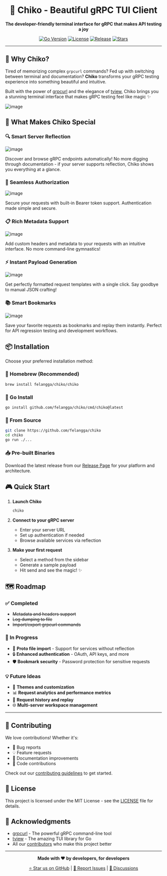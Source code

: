 <div align="center">

# 🐶 Chiko - Beautiful gRPC TUI Client

**The developer-friendly terminal interface for gRPC that makes API testing a joy**

[![Go Version](https://img.shields.io/badge/Go-1.21+-00ADD8?style=for-the-badge&logo=go)](https://golang.org)
[![License](https://img.shields.io/badge/License-MIT-blue?style=for-the-badge)](LICENSE)
[![Release](https://img.shields.io/github/v/release/felangga/chiko?style=for-the-badge&logo=github)](https://github.com/felangga/chiko/releases)
[![Stars](https://img.shields.io/github/stars/felangga/chiko?style=for-the-badge&logo=github)](https://github.com/felangga/chiko/stargazers)

</div>

---

## 🎯 Why Chiko?

Tired of memorizing complex `grpcurl` commands? Fed up with switching between terminal and documentation? **Chiko** transforms your gRPC testing experience into something beautiful and intuitive.

Built with the power of [grpcurl](https://github.com/fullstorydev/grpcurl) and the elegance of [tview](https://github.com/rivo/tview), Chiko brings you a stunning terminal interface that makes gRPC testing feel like magic ✨

![image](https://github.com/user-attachments/assets/72c74248-8ab3-4c68-a846-8925bfb2fc80)

## 🚀 What Makes Chiko Special

### 🔍 **Smart Server Reflection**
![image](https://github.com/user-attachments/assets/fe63a771-87e5-48d3-9ea8-e85abfe9ed8c)

Discover and browse gRPC endpoints automatically! No more digging through documentation - if your server supports reflection, Chiko shows you everything at a glance.

### 🔐 **Seamless Authorization**
![image](https://github.com/user-attachments/assets/0872e00d-493b-4ca9-ad13-4b46299bf003)

Secure your requests with built-in Bearer token support. Authentication made simple and secure.

### 📋 **Rich Metadata Support**
![image](https://github.com/user-attachments/assets/91987536-52ff-46d0-a3b9-a901a5e17256)

Add custom headers and metadata to your requests with an intuitive interface. No more command-line gymnastics!

### ⚡ **Instant Payload Generation**
![image](https://github.com/user-attachments/assets/b560a034-2419-4a80-920a-4e237b70e61b)

Get perfectly formatted request templates with a single click. Say goodbye to manual JSON crafting!

### 📚 **Smart Bookmarks**
![image](https://github.com/user-attachments/assets/fef777ae-1500-48c6-991f-0cc3b125390a)

Save your favorite requests as bookmarks and replay them instantly. Perfect for API regression testing and development workflows.

## 📦 Installation

Choose your preferred installation method:

### 🍺 Homebrew (Recommended)
```bash
brew install felangga/chiko/chiko
```

### 🐹 Go Install
```bash
go install github.com/felangga/chiko/cmd/chiko@latest
```

### 🔧 From Source
```bash
git clone https://github.com/felangga/chiko
cd chiko
go run ./...
```

### 📥 Pre-built Binaries
Download the latest release from our [Release Page](https://github.com/felangga/chiko/releases) for your platform and architecture.

## 🎮 Quick Start

1. **Launch Chiko**
   ```bash
   chiko
   ```

2. **Connect to your gRPC server**
   - Enter your server URL
   - Set up authentication if needed
   - Browse available services via reflection

3. **Make your first request**
   - Select a method from the sidebar
   - Generate a sample payload
   - Hit send and see the magic! ✨

## 🗺️ Roadmap
### ✅ Completed
- ~~Metadata and headers support~~
- ~~Log dumping to file~~
- ~~Import/export grpcurl commands~~

### 🚧 In Progress
- 📄 **Proto file import** - Support for services without reflection
- 🔒 **Enhanced authentication** - OAuth, API keys, and more
- 🛡️ **Bookmark security** - Password protection for sensitive requests

### 💡 Future Ideas
- 🎨 **Themes and customization**
- 📊 **Request analytics and performance metrics**
- 🔄 **Request history and replay**
- 🌐 **Multi-server workspace management**

---

## 🤝 Contributing

We love contributions! Whether it's:
- 🐛 Bug reports
- 💡 Feature requests  
- 📖 Documentation improvements
- 🔧 Code contributions

Check out our [contributing guidelines](CONTRIBUTING.md) to get started.

## 📝 License

This project is licensed under the MIT License - see the [LICENSE](LICENSE) file for details.

## 🙏 Acknowledgments

- [grpcurl](https://github.com/fullstorydev/grpcurl) - The powerful gRPC command-line tool
- [tview](https://github.com/rivo/tview) - The amazing TUI library for Go
- All our [contributors](https://github.com/felangga/chiko/contributors) who make this project better

---

<div align="center">

**Made with ❤️ by developers, for developers**

[⭐ Star us on GitHub](https://github.com/felangga/chiko) | [🐛 Report Issues](https://github.com/felangga/chiko/issues) | [💬 Discussions](https://github.com/felangga/chiko/discussions)

</div>

